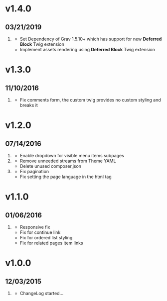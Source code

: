 # v1.4.0
## 03/21/2019

1. [](#new)
    * Set Dependency of Grav 1.5.10+ which has support for new **Deferred Block** Twig extension
    * Implement assets rendering using **Deferred Block** Twig extension 

# v1.3.0
## 11/10/2016

1. [](#bugfix)
    * Fix comments form, the custom twig provides no custom styling and breaks it

# v1.2.0
## 07/14/2016

1. [](#new)
    * Enable dropdown for visible menu items subpages
1. [](#improved)
    * Remove unneeded streams from Theme YAML
    * Delete unused composer.json
1. [](#bugfix)
    * Fix pagination
    * Fix setting the page language in the html tag

# v1.1.0
## 01/06/2016

1. [](#bugfix)
    * Responsive fix
    * Fix for continue link
    * Fix for ordered list styling
    * Fix for related pages item links

# v1.0.0
## 12/03/2015

1. [](#new)
    * ChangeLog started...
